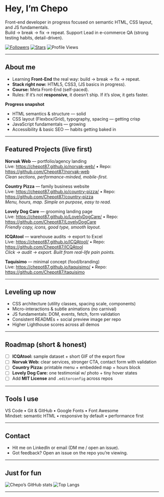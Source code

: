 # Hey, I’m Chepo 

Front-end developer in progress focused on semantic HTML, CSS layout, and JS fundamentals.  
Build → break → fix → repeat. Support Lead in e-commerce QA (strong testing habits, detail-driven).
 

[![Followers](https://img.shields.io/github/followers/Chepot87?style=social)](https://github.com/Chepot87?tab=followers)
[![Stars](https://img.shields.io/github/stars/Chepot87?affiliations=OWNER&style=social)](https://github.com/Chepot87?tab=stars)
![Profile Views](https://komarev.com/ghpvc/?username=Chepot87&style=flat-square)

---

##  About me 

- Learning **Front-End** the real way: build → break → fix → repeat.  
- **Stack right now:** HTML5, CSS3, (JS basics in progress).  
- **Course:** Meta Front-End (self-paced).  
- Rules: If it’s not **responsive**, it doesn’t ship. If it’s slow, it gets faster.

**Progress snapshot**
- HTML semantics & structure — solid  
- CSS layout (Flexbox/Grid), typography, spacing — getting crisp  
- JavaScript fundamentals — growing  
- Accessibility & basic SEO — habits getting baked in

---

##  Featured Projects (live first)

**Norvak Web** — portfolio/agency landing  
Live: https://chepot87.github.io/norvak-web/ • Repo: https://github.com/Chepot87/norvak-web  
_Clean sections, performance-minded, mobile-first._

**Country Pizza** — family business website  
Live: https://chepot87.github.io/country-pizza/ • Repo: https://github.com/Chepot87/country-pizza  
_Menu, hours, map. Simple on purpose, easy to read._

**Lovely Dog Care** — grooming landing page  
Live: https://chepot87.github.io/LovelyDogCare/ • Repo: https://github.com/Chepot87/LovelyDogCare  
_Friendly copy, icons, good type, smooth layout._

**ICQAtool** — warehouse audits → export to Excel  
Live: https://chepot87.github.io/ICQAtool/ • Repo: https://github.com/Chepot87/ICQAtool  
_Click → audit → export. Built from real-life pain points._

**Taquisimo** — minimal concept (food/branding)  
Live: https://chepot87.github.io/taquisimo/ • Repo: https://github.com/Chepot87/taquisimo

---

##  Leveling up now

- CSS architecture (utility classes, spacing scale, components)
- Micro-interactions & subtle animations (no carnival)
- JS fundamentals: DOM, events, fetch, form validation
- Consistent READMEs + social preview image per repo
- Higher Lighthouse scores across all demos

---

##  Roadmap (short & honest)

- [ ] **ICQAtool:** sample dataset + short GIF of the export flow  
- [ ] **Norvak Web:** clear services, stronger CTA, contact form with validation  
- [ ] **Country Pizza:** printable menu + embedded map + hours block  
- [ ] **Lovely Dog Care:** one testimonial w/ photo + tiny hover states  
- [ ] Add **MIT License** and `.editorconfig` across repos

---

##  Tools I use

VS Code • Git & GitHub • Google Fonts • Font Awesome  
Mindset: semantic HTML • responsive by default • performance first

---

##  Contact

- Hit me on LinkedIn or email (DM me / open an issue).  
- Got feedback? Open an issue on the repo you’re viewing.

---

##  Just for fun

![Chepo’s GitHub stats](https://github-readme-stats.vercel.app/api?username=Chepot87&show_icons=true)
![Top Langs](https://github-readme-stats.vercel.app/api/top-langs/?username=Chepot87&layout=compact)

---
